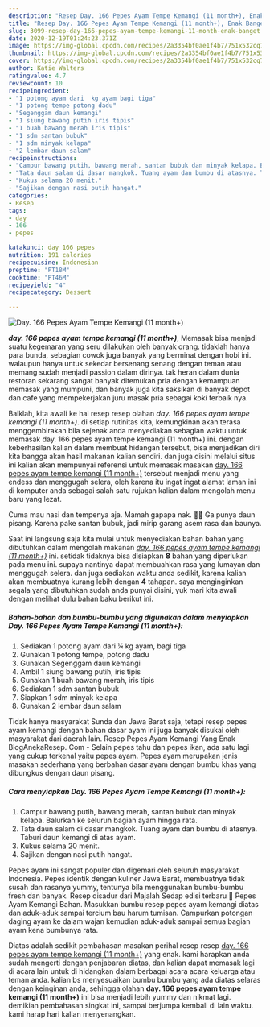 ```yaml
---
description: "Resep Day. 166 Pepes Ayam Tempe Kemangi (11 month+), Enak Banget"
title: "Resep Day. 166 Pepes Ayam Tempe Kemangi (11 month+), Enak Banget"
slug: 3099-resep-day-166-pepes-ayam-tempe-kemangi-11-month-enak-banget
date: 2020-12-19T01:24:23.371Z
image: https://img-global.cpcdn.com/recipes/2a3354bf0ae1f4b7/751x532cq70/day-166-pepes-ayam-tempe-kemangi-11-month-foto-resep-utama.jpg
thumbnail: https://img-global.cpcdn.com/recipes/2a3354bf0ae1f4b7/751x532cq70/day-166-pepes-ayam-tempe-kemangi-11-month-foto-resep-utama.jpg
cover: https://img-global.cpcdn.com/recipes/2a3354bf0ae1f4b7/751x532cq70/day-166-pepes-ayam-tempe-kemangi-11-month-foto-resep-utama.jpg
author: Katie Walters
ratingvalue: 4.7
reviewcount: 10
recipeingredient:
- "1 potong ayam dari  kg ayam bagi tiga"
- "1 potong tempe potong dadu"
- "Segenggam daun kemangi"
- "1 siung bawang putih iris tipis"
- "1 buah bawang merah iris tipis"
- "1 sdm santan bubuk"
- "1 sdm minyak kelapa"
- "2 lembar daun salam"
recipeinstructions:
- "Campur bawang putih, bawang merah, santan bubuk dan minyak kelapa. Balurkan ke seluruh bagian ayam hingga rata."
- "Tata daun salam di dasar mangkok. Tuang ayam dan bumbu di atasnya. Taburi daun kemangi di atas ayam."
- "Kukus selama 20 menit."
- "Sajikan dengan nasi putih hangat."
categories:
- Resep
tags:
- day
- 166
- pepes

katakunci: day 166 pepes 
nutrition: 191 calories
recipecuisine: Indonesian
preptime: "PT18M"
cooktime: "PT46M"
recipeyield: "4"
recipecategory: Dessert

---
```



![Day. 166 Pepes Ayam Tempe Kemangi (11 month+)](https://img-global.cpcdn.com/recipes/2a3354bf0ae1f4b7/751x532cq70/day-166-pepes-ayam-tempe-kemangi-11-month-foto-resep-utama.jpg)

<b><i>day. 166 pepes ayam tempe kemangi (11 month+)</i></b>, Memasak bisa menjadi suatu kegemaran yang seru dilakukan oleh banyak orang. tidaklah hanya para bunda, sebagian cowok juga banyak yang berminat dengan hobi ini. walaupun hanya untuk sekedar bersenang senang dengan teman atau memang sudah menjadi passion dalam dirinya. tak heran dalam dunia restoran sekarang sangat banyak ditemukan pria dengan kemampuan memasak yang mumpuni, dan banyak juga kita saksikan di banyak depot dan cafe yang mempekerjakan juru masak pria sebagai koki terbaik nya.

Baiklah, kita awali ke hal resep resep olahan <i>day. 166 pepes ayam tempe kemangi (11 month+)</i>. di setiap rutinitas kita, kemungkinan akan terasa menggembirakan bila sejenak anda menyediakan sebagian waktu untuk memasak day. 166 pepes ayam tempe kemangi (11 month+) ini. dengan keberhasilan kalian dalam membuat hidangan tersebut, bisa menjadikan diri kita bangga akan hasil makanan kalian sendiri. dan juga disini melalui situs ini kalian akan mempunyai referensi untuk memasak masakan <u>day. 166 pepes ayam tempe kemangi (11 month+)</u> tersebut menjadi menu yang endess dan menggugah selera, oleh karena itu ingat ingat alamat laman ini di komputer anda sebagai salah satu rujukan kalian dalam mengolah menu baru yang lezat.

Cuma mau nasi dan tempenya aja. Mamah gapapa nak. 💪💪 Ga punya daun pisang. Karena pake santan bubuk, jadi mirip garang asem rasa dan baunya.


Saat ini langsung saja kita mulai untuk menyediakan bahan bahan yang dibutuhkan dalam mengolah makanan <u><i>day. 166 pepes ayam tempe kemangi (11 month+)</i></u> ini. setidak tidaknya bisa disiapkan <b>8</b> bahan yang diperlukan pada menu ini. supaya nantinya dapat membuahkan rasa yang lumayan dan menggugah selera. dan juga sediakan waktu anda sedikit, karena kalian akan membuatnya kurang lebih dengan <b>4</b> tahapan. saya menginginkan segala yang dibutuhkan sudah anda punyai disini, yuk mari kita awali dengan melihat dulu bahan baku berikut ini.

<!--inarticleads1-->

##### Bahan-bahan dan bumbu-bumbu yang digunakan dalam menyiapkan Day. 166 Pepes Ayam Tempe Kemangi (11 month+):

1. Sediakan 1 potong ayam dari ¼ kg ayam, bagi tiga
1. Gunakan 1 potong tempe, potong dadu
1. Gunakan Segenggam daun kemangi
1. Ambil 1 siung bawang putih, iris tipis
1. Gunakan 1 buah bawang merah, iris tipis
1. Sediakan 1 sdm santan bubuk
1. Siapkan 1 sdm minyak kelapa
1. Gunakan 2 lembar daun salam


Tidak hanya masyarakat Sunda dan Jawa Barat saja, tetapi resep pepes ayam kemangi dengan bahan dasar ayam ini juga banyak disukai oleh masyarakat dari daerah lain. Resep Pepes Ayam Kemangi Yang Enak BlogAnekaResep. Com - Selain pepes tahu dan pepes ikan, ada satu lagi yang cukup terkenal yaitu pepes ayam. Pepes ayam merupakan jenis masakan sederhana yang berbahan dasar ayam dengan bumbu khas yang dibungkus dengan daun pisang. 

<!--inarticleads2-->

##### Cara menyiapkan Day. 166 Pepes Ayam Tempe Kemangi (11 month+):

1. Campur bawang putih, bawang merah, santan bubuk dan minyak kelapa. Balurkan ke seluruh bagian ayam hingga rata.
1. Tata daun salam di dasar mangkok. Tuang ayam dan bumbu di atasnya. Taburi daun kemangi di atas ayam.
1. Kukus selama 20 menit.
1. Sajikan dengan nasi putih hangat.


Pepes ayam ini sangat populer dan digemari oleh seluruh masyarakat Indonesia. Pepes identik dengan kuliner Jawa Barat, membuatnya tidak susah dan rasanya yummy, tentunya bila menggunakan bumbu-bumbu fresh dan banyak. Resep disadur dari Majalah Sedap edisi terbaru 🙂 Pepes Ayam Kemangi Bahan. Masukkan bumbu resep pepes ayam kemangi diatas dan aduk-aduk sampai tercium bau harum tumisan. Campurkan potongan daging ayam ke dalam wajan kemudian aduk-aduk sampai semua bagian ayam kena bumbunya rata. 

Diatas adalah sedikit pembahasan masakan perihal resep resep <u>day. 166 pepes ayam tempe kemangi (11 month+)</u> yang enak. kami harapkan anda sudah mengerti dengan penjabaran diatas, dan kalian dapat memasak lagi di acara lain untuk di hidangkan dalam berbagai acara acara keluarga atau teman anda. kalian bs menyesuaikan bumbu bumbu yang ada diatas selaras dengan keinginan anda, sehingga olahan <b>day. 166 pepes ayam tempe kemangi (11 month+)</b> ini bisa menjadi lebih yummy dan nikmat lagi. demikian pembahasan singkat ini, sampai berjumpa kembali di lain waktu. kami harap hari kalian menyenangkan.
